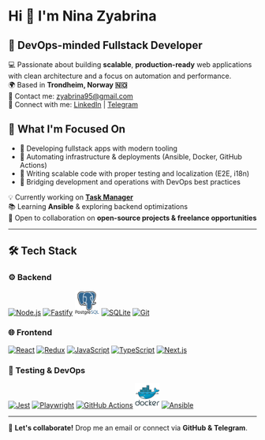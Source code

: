 # Hi 👋 I'm Nina Zyabrina

## 🚀 DevOps-minded Fullstack Developer

💻 Passionate about building **scalable**, **production-ready** web applications with clean architecture and a focus on automation and performance.  
🌍 Based in **Trondheim, Norway 🇳🇴**  
📩 Contact me: [zyabrina95@gmail.com](mailto:zyabrina95@gmail.com)  
🔗 Connect with me: [LinkedIn](https://www.linkedin.com/in/nina-zyabrina-2a8b66217) | [Telegram](https://t.me/zyabridos)  

## 🧠 What I'm Focused On

- 🧩 Developing fullstack apps with modern tooling  
- 🤖 Automating infrastructure & deployments (Ansible, Docker, GitHub Actions)  
- 📐 Writing scalable code with proper testing and localization (E2E, i18n)  
- 🔄 Bridging development and operations with DevOps best practices

💡 Currently working on **[Task Manager](https://github.com/Zyabridos/taskManager)**  
📚 Learning **Ansible** & exploring backend optimizations  
🤝 Open to collaboration on **open-source projects & freelance opportunities**  

---

## 🛠 Tech Stack  

### ⚙️ Backend  
<div align="left">
  <a href="https://nodejs.org/" target="_blank"><img src="https://profilinator.rishav.dev/skills-assets/nodejs-original-wordmark.svg" alt="Node.js" height="50"/></a>
  <a href="https://fastify.dev/" target="_blank"><img src="https://pbs.twimg.com/profile_images/970652657231847424/mWKpZoM4_400x400.jpg" alt="Fastify" height="50"/></a>
  <a href="https://www.postgresql.org/" target="_blank"><img src="https://raw.githubusercontent.com/devicons/devicon/master/icons/postgresql/postgresql-original-wordmark.svg" alt="PostgreSQL" height="50"/></a>
  <a href="https://www.sqlite.org/" target="_blank"><img src="https://www.vectorlogo.zone/logos/sqlite/sqlite-icon.svg" alt="SQLite" height="50"/></a>
  <a href="https://git-scm.com/" target="_blank"><img src="https://profilinator.rishav.dev/skills-assets/git-scm-icon.svg" alt="Git" height="50"/></a>
</div>

### 🌐 Frontend  
<div align="left">
  <a href="https://reactjs.org/" target="_blank"><img src="https://profilinator.rishav.dev/skills-assets/react-original-wordmark.svg" alt="React" height="50"/></a>
  <a href="https://redux.js.org/" target="_blank"><img src="https://profilinator.rishav.dev/skills-assets/redux-original.svg" alt="Redux" height="50"/></a>
  <a href="https://www.javascript.com/" target="_blank"><img src="https://profilinator.rishav.dev/skills-assets/javascript-original.svg" alt="JavaScript" height="50"/></a>
  <a href="https://www.typescriptlang.org/" target="_blank"><img src="https://profilinator.rishav.dev/skills-assets/typescript-original.svg" alt="TypeScript" height="50"/></a>
  <a href="https://nextjs.org/" target="_blank"><img src="https://media2.dev.to/dynamic/image/width=1000,height=420,fit=cover,gravity=auto,format=auto/https%3A%2F%2Fdev-to-uploads.s3.amazonaws.com%2Fuploads%2Farticles%2Fbqbz0vazrvu8m14jkuop.png" alt="Next.js" height="50"/></a>
</div>

### 🧪 Testing & DevOps  
<div align="left">
  <a href="https://jestjs.io/" target="_blank"><img src="https://www.vectorlogo.zone/logos/jestjsio/jestjsio-icon.svg" alt="Jest" height="50"/></a>
  <a href="https://playwright.dev/" target="_blank"><img src="https://andrewevans.dev/images/PLAYWRIGHT.png" alt="Playwright" height="50"/></a>
  <a href="https://github.com/features/actions" target="_blank"><img src="https://cdn.simpleicons.org/githubactions/2088FF" alt="GitHub Actions" height="50"/></a>
  <a href="https://www.docker.com/" target="_blank"><img src="https://raw.githubusercontent.com/devicons/devicon/master/icons/docker/docker-original-wordmark.svg" alt="Docker" height="50"/></a>
  <a href="https://www.ansible.com/" target="_blank"><img src="https://cdn.simpleicons.org/ansible/EE0000" alt="Ansible" height="50"/></a>
</div>

---

🚀 **Let's collaborate!** Drop me an email or connect via **GitHub & Telegram**.  
